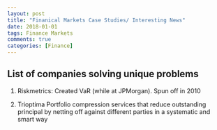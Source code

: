 ```yaml
---
layout: post
title: "Finanical Markets Case Studies/ Interesting News"
date: 2018-01-01
tags: Finance Markets  
comments: true
categories: [Finance]
---
```


## List of companies solving unique problems

1. Riskmetrics: 
Created VaR (while at JPMorgan). Spun off in 2010

2. Trioptima
Portfolio compression services that reduce outstanding principal by netting off against different parties in a systematic and smart way 